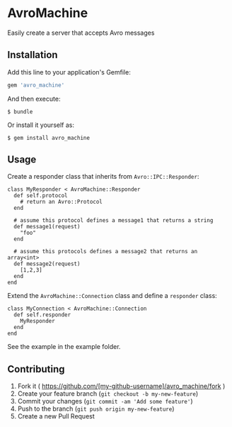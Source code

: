 # AvroMachine

Easily create a server that accepts Avro messages

## Installation

Add this line to your application's Gemfile:

```ruby
gem 'avro_machine'
```

And then execute:

    $ bundle

Or install it yourself as:

    $ gem install avro_machine

## Usage

Create a responder class that inherits from `Avro::IPC::Responder`:

```
class MyResponder < AvroMachine::Responder
  def self.protocol
    # return an Avro::Protocol
  end

  # assume this protocol defines a message1 that returns a string
  def message1(request)
    "foo"
  end
  
  # assume this protocols defines a message2 that returns an array<int>
  def message2(request)
  	[1,2,3]
  end
end
```

Extend the `AvroMachine::Connection` class and define a `responder` class:

```
class MyConnection < AvroMachine::Connection
  def self.responder
  	MyResponder
  end
end
```

See the example in the example folder.

## Contributing

1. Fork it ( https://github.com/[my-github-username]/avro_machine/fork )
2. Create your feature branch (`git checkout -b my-new-feature`)
3. Commit your changes (`git commit -am 'Add some feature'`)
4. Push to the branch (`git push origin my-new-feature`)
5. Create a new Pull Request

